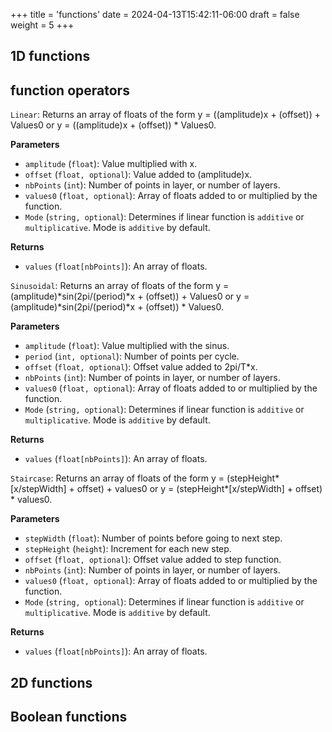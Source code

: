 +++
title = 'functions'
date = 2024-04-13T15:42:11-06:00
draft = false
weight = 5
+++

## 1D functions
## function operators
`Linear`: Returns an array of floats of the form y = ((amplitude)x + (offset)) + Values0 or y = ((amplitude)x + (offset)) * Values0. 

**Parameters**
- `amplitude` (`float`): Value multiplied with x.
- `offset` (`float, optional`): Value added to (amplitude)x.
- `nbPoints` (`int`): Number of points in layer, or number of layers.
- `values0` (`float, optional`): Array of floats added to or multiplied by the function.
- `Mode` (`string, optional`): Determines if linear function is `additive` or `multiplicative`. Mode is `additive` by default.

**Returns**
- `values` (`float[nbPoints]`): An array of floats.
  

`Sinusoidal`: Returns an array of floats of the form y = (amplitude)\*sin(2pi/(period)\*x + (offset)) + Values0 or y = (amplitude)\*sin(2pi/(period)\*x + (offset)) * Values0.

**Parameters**
- `amplitude` (`float`): Value multiplied with the sinus.
- `period` (`int, optional`): Number of points per cycle.
- `offset` (`float, optional`): Offset value added to 2pi/T\*x.
- `nbPoints` (`int`): Number of points in layer, or number of layers.
- `values0` (`float, optional`): Array of floats added to or multiplied by the function.
- `Mode` (`string, optional`): Determines if linear function is `additive` or `multiplicative`. Mode is `additive` by default.

**Returns**
- `values` (`float[nbPoints]`): An array of floats.

`Staircase`: Returns an array of floats of the form y = (stepHeight*[x/stepWidth] + offset) + values0 or y = (stepHeight*[x/stepWidth] + offset) * values0.

**Parameters**
- `stepWidth` (`float`): Number of points before going to next step.
- `stepHeight` (`height`): Increment for each new step.
- `offset` (`float, optional`): Offset value added to step function.
- `nbPoints` (`int`): Number of points in layer, or number of layers.
- `values0` (`float, optional`): Array of floats added to or multiplied by the function.
- `Mode` (`string, optional`): Determines if linear function is `additive` or `multiplicative`. Mode is `additive` by default.

**Returns**
- `values` (`float[nbPoints]`): An array of floats.





## 2D functions

## Boolean functions


